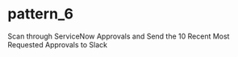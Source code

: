 # pattern\_6

Scan through ServiceNow Approvals and Send the 10 Recent Most Requested Approvals to Slack
